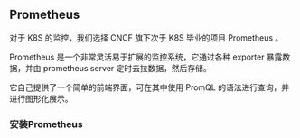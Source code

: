 ## Prometheus
对于 K8S 的监控，我们选择 CNCF 旗下次于 K8S 毕业的项目 Prometheus 。

Prometheus 是一个非常灵活易于扩展的监控系统，它通过各种 exporter 暴露数据，并由 prometheus server 定时去拉数据，然后存储。

它自己提供了一个简单的前端界面，可在其中使用 PromQL 的语法进行查询，并进行图形化展示。

### 安装Prometheus
